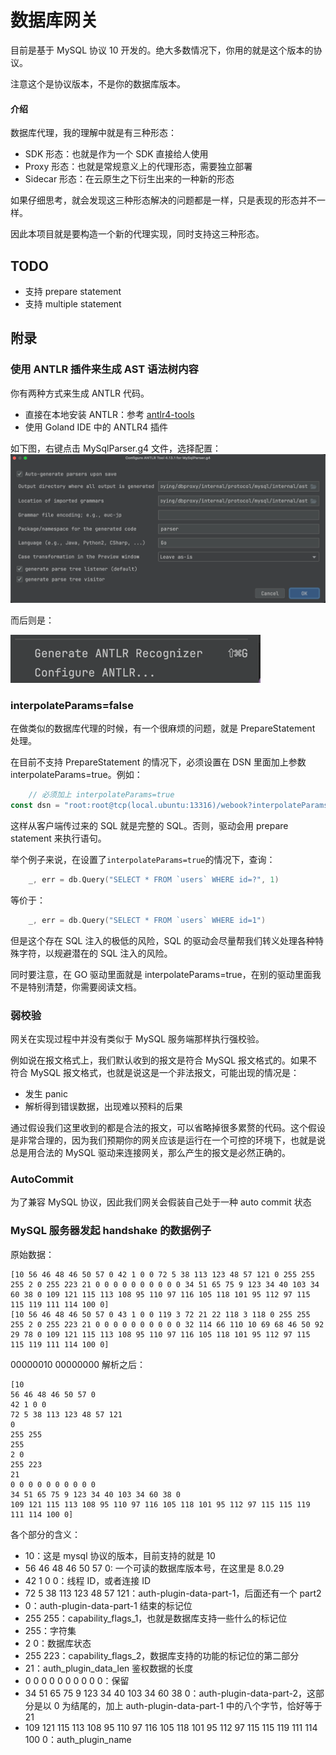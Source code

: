 # 数据库网关

目前是基于 MySQL 协议 10 开发的。绝大多数情况下，你用的就是这个版本的协议。

注意这个是协议版本，不是你的数据库版本。

#### 介绍

数据库代理，我的理解中就是有三种形态：
- SDK 形态：也就是作为一个 SDK 直接给人使用
- Proxy 形态：也就是常规意义上的代理形态，需要独立部署
- Sidecar 形态：在云原生之下衍生出来的一种新的形态

如果仔细思考，就会发现这三种形态解决的问题都是一样，只是表现的形态并不一样。

因此本项目就是要构造一个新的代理实现，同时支持这三种形态。

## TODO
- 支持 prepare statement
- 支持 multiple statement

## 附录

### 使用 ANTLR 插件来生成 AST 语法树内容
你有两种方式来生成 ANTLR 代码。
- 直接在本地安装 ANTLR：参考 [antlr4-tools](https://github.com/antlr/antlr4/blob/master/doc/getting-started.md)
- 使用 Goland IDE 中的 ANTLR4 插件

如下图，右键点击 MySqlParser.g4 文件，选择配置：
![ANTLR 插件配置](.doc/img/antlr4-plugin-cfg.png)

而后则是：

![ANTLR 生成](.doc/img/antlr4-plugin-gen.png)

### interpolateParams=false

在做类似的数据库代理的时候，有一个很麻烦的问题，就是 PrepareStatement 处理。

在目前不支持 PrepareStatement 的情况下，必须设置在 DSN 里面加上参数 interpolateParams=true。例如：
```go
	// 必须加上 interpolateParams=true
const dsn = "root:root@tcp(local.ubuntu:13316)/webook?interpolateParams=true"
```
这样从客户端传过来的 SQL 就是完整的 SQL。否则，驱动会用 prepare statement 来执行语句。

举个例子来说，在设置了`interpolateParams=true`的情况下，查询：
```go
	_, err = db.Query("SELECT * FROM `users` WHERE id=?", 1)
```
等价于：
```go
	_, err = db.Query("SELECT * FROM `users` WHERE id=1")
```
但是这个存在 SQL 注入的极低的风险，SQL 的驱动会尽量帮我们转义处理各种特殊字符，以规避潜在的 SQL 注入的风险。

同时要注意，在 GO 驱动里面就是 interpolateParams=true，在别的驱动里面我不是特别清楚，你需要阅读文档。

### 弱校验
网关在实现过程中并没有类似于 MySQL 服务端那样执行强校验。

例如说在报文格式上，我们默认收到的报文是符合 MySQL 报文格式的。如果不符合 MySQL 报文格式，也就是说这是一个非法报文，可能出现的情况是：
- 发生 panic
- 解析得到错误数据，出现难以预料的后果

通过假设我们这里收到的都是合法的报文，可以省略掉很多累赘的代码。这个假设是非常合理的，因为我们预期你的网关应该是运行在一个可控的环境下，也就是说总是用合法的 MySQL 驱动来连接网关，那么产生的报文是必然正确的。

### AutoCommit 
为了兼容 MySQL 协议，因此我们网关会假装自己处于一种 auto commit 状态

### MySQL 服务器发起 handshake 的数据例子

原始数据：
```shell
[10 56 46 48 46 50 57 0 42 1 0 0 72 5 38 113 123 48 57 121 0 255 255 255 2 0 255 223 21 0 0 0 0 0 0 0 0 0 0 34 51 65 75 9 123 34 40 103 34 60 38 0 109 121 115 113 108 95 110 97 116 105 118 101 95 112 97 115 115 119 111 114 100 0]
[10 56 46 48 46 50 57 0 43 1 0 0 119 3 72 21 22 118 3 118 0 255 255 255 2 0 255 223 21 0 0 0 0 0 0 0 0 0 0 32 114 66 110 10 69 68 46 50 92 29 78 0 109 121 115 113 108 95 110 97 116 105 118 101 95 112 97 115 115 119 111 114 100 0]
```
00000010 00000000
解析之后：
```shell
[10 
56 46 48 46 50 57 0 
42 1 0 0 
72 5 38 113 123 48 57 121
0 
255 255
255
2 0 
255 223 
21
0 0 0 0 0 0 0 0 0 0 
34 51 65 75 9 123 34 40 103 34 60 38 0
109 121 115 113 108 95 110 97 116 105 118 101 95 112 97 115 115 119 111 114 100 0]
```
各个部分的含义：
- 10：这是 mysql 协议的版本，目前支持的就是 10
- 56 46 48 46 50 57 0: 一个可读的数据库版本号，在这里是 8.0.29
- 42 1 0 0：线程 ID，或者连接 ID
- 72 5 38 113 123 48 57 121：auth-plugin-data-part-1，后面还有一个 part2
- 0：auth-plugin-data-part-1 结束的标记位
- 255 255：capability_flags_1，也就是数据库支持一些什么的标记位
- 255：字符集
- 2 0：数据库状态
- 255 223：capability_flags_2，数据库支持的功能的标记位的第二部分
- 21：auth_plugin_data_len 鉴权数据的长度
- 0 0 0 0 0 0 0 0 0 0：保留
- 34 51 65 75 9 123 34 40 103 34 60 38 0：auth-plugin-data-part-2，这部分是以 0 为结尾的，加上 auth-plugin-data-part-1 中的八个字节，恰好等于 21
- 109 121 115 113 108 95 110 97 116 105 118 101 95 112 97 115 115 119 111 114 100 0：auth_plugin_name